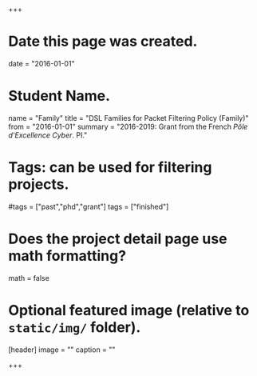 +++
# Date this page was created.
date = "2016-01-01"

# Student Name.
name = "Family"
title = "DSL Families for Packet Filtering Policy (Family)"
from = "2016-01-01"
summary = "2016-2019: Grant from the French _Pôle d'Excellence Cyber_. PI."

# Tags: can be used for filtering projects.
#tags = ["past","phd","grant"]
tags = ["finished"]

# Does the project detail page use math formatting?
math = false

# Optional featured image (relative to `static/img/` folder).
[header]
image = ""
caption = ""

+++
